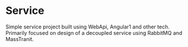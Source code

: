 # Service
Simple service project built using WebApi, Angular1 and other tech. Primarily focused on design of a decoupled service using RabbitMQ and MassTranit.

